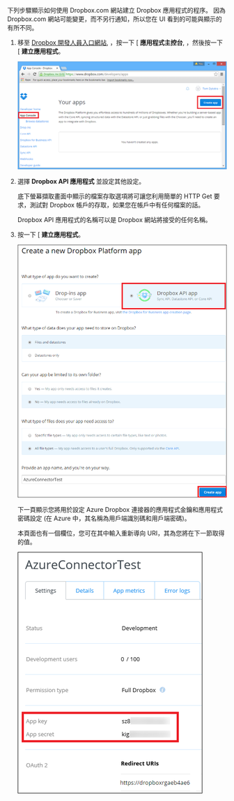 下列步驟顯示如何使用 Dropbox.com 網站建立 Dropbox 應用程式的程序。 因為 Dropbox.com 網站可能變更，而不另行通知，所以您在 UI 看到的可能與顯示的有所不同。

1. 移至 [Dropbox 開發人員入口網站](https://www.dropbox.com/developers/apps), ，按一下 [ **應用程式主控台**, ，然後按一下 [ **建立應用程式**。

    ![建立 Dropbox 應用程式](./media/app-service-api-create-dropbox-app/dbappcreate.png) 

2. 選擇 **Dropbox API 應用程式** 並設定其他設定。 
 
    底下螢幕擷取畫面中顯示的檔案存取選項將可讓您利用簡單的 HTTP Get 要求，測試對 Dropbox 帳戶的存取，如果您在帳戶中有任何檔案的話。 

    Dropbox API 應用程式的名稱可以是 Dropbox 網站將接受的任何名稱。

3. 按一下 [ **建立應用程式**。

    ![建立 Dropbox 應用程式](./media/app-service-api-create-dropbox-app/dbapiapp.png)

    下一頁顯示您將用於設定 Azure Dropbox 連接器的應用程式金鑰和應用程式密碼設定 (在 Azure 中，其名稱為用戶端識別碼和用戶端密碼)。 

    本頁面也有一個欄位，您可在其中輸入重新導向 URI，其為您將在下一節取得的值。

    ![建立 Dropbox 應用程式](./media/app-service-api-create-dropbox-app/dbappsettings.png)

